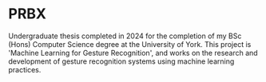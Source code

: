 # PRBX
Undergraduate thesis completed in 2024 for the completion of my BSc (Hons) Computer Science degree at the University of York. This project is 'Machine Learning for Gesture Recognition', and works on the research and development of gesture recognition systems using machine learning practices.
